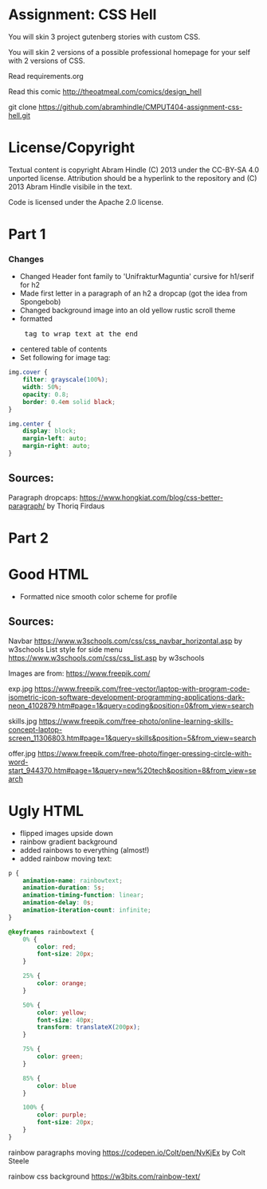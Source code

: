 Assignment: CSS Hell
====================

You will skin 3 project gutenberg stories with custom CSS.

You will skin 2 versions of a possible professional homepage for your
self with 2 versions of CSS.

Read requirements.org

Read this comic http://theoatmeal.com/comics/design_hell

git clone https://github.com/abramhindle/CMPUT404-assignment-css-hell.git

License/Copyright
=================

Textual content is copyright Abram Hindle (C) 2013 under the CC-BY-SA
4.0 unported license. Attribution should be a hyperlink to the
repository and (C) 2013 Abram Hindle visibile in the text.

Code is licensed under the Apache 2.0 license.

Part 1
=================

### Changes

- Changed Header font family to 'UnifrakturMaguntia' cursive for h1/serif for h2
- Made first letter in a paragraph of an h2 a dropcap (got the idea from Spongebob)
- Changed background image into an old yellow rustic scroll theme
- formatted <pre> tag to wrap text at the end
- centered table of contents
- Set following for image tag:

```css
img.cover {
    filter: grayscale(100%);
    width: 50%;
    opacity: 0.8;
    border: 0.4em solid black;
}
```
```css
img.center {
    display: block;
    margin-left: auto;
    margin-right: auto;
}
```



## Sources:
Paragraph dropcaps: https://www.hongkiat.com/blog/css-better-paragraph/ by Thoriq Firdaus


Part 2
=================


Good HTML
=================
- Formatted nice smooth color scheme for profile

## Sources:

Navbar https://www.w3schools.com/css/css_navbar_horizontal.asp by w3schools
List style for side menu https://www.w3schools.com/css/css_list.asp by w3schools

Images are from: https://www.freepik.com/

exp.jpg https://www.freepik.com/free-vector/laptop-with-program-code-isometric-icon-software-development-programming-applications-dark-neon_4102879.htm#page=1&query=coding&position=0&from_view=search

skills.jpg https://www.freepik.com/free-photo/online-learning-skills-concept-laptop-screen_11306803.htm#page=1&query=skills&position=5&from_view=search

offer.jpg https://www.freepik.com/free-photo/finger-pressing-circle-with-word-start_944370.htm#page=1&query=new%20tech&position=8&from_view=search


Ugly HTML
=================

- flipped images upside down
- rainbow gradient background
- added rainbows to everything (almost!)
- added rainbow moving text:
```css
p {
    animation-name: rainbowtext;
    animation-duration: 5s;
    animation-timing-function: linear;
    animation-delay: 0s;
    animation-iteration-count: infinite;
}

@keyframes rainbowtext {
    0% {
        color: red;
        font-size: 20px;
    }

    25% {
        color: orange;
    }

    50% {
        color: yellow;
        font-size: 40px;
        transform: translateX(200px);
    }

    75% {
        color: green;
    }

    85% {
        color: blue
    }

    100% {
        color: purple;
        font-size: 20px;
    }
}
```


rainbow paragraphs moving https://codepen.io/Colt/pen/NvKjEx by Colt Steele

rainbow css background https://w3bits.com/rainbow-text/

